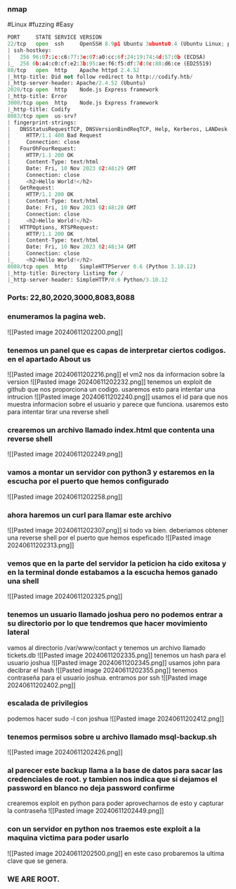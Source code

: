 ### nmap
#Linux #fuzzing #Easy 
```python
PORT     STATE SERVICE VERSION
22/tcp   open  ssh     OpenSSH 8.9p1 Ubuntu 3ubuntu0.4 (Ubuntu Linux; protocol 2.0)
| ssh-hostkey: 
|   256 96:07:1c:c6:77:3e:07:a0:cc:6f:24:19:74:4d:57:0b (ECDSA)
|_  256 0b:a4:c0:cf:e2:3b:95:ae:f6:f5:df:7d:0c:88:d6:ce (ED25519)
80/tcp   open  http    Apache httpd 2.4.52
|_http-title: Did not follow redirect to http://codify.htb/
|_http-server-header: Apache/2.4.52 (Ubuntu)
2020/tcp open  http    Node.js Express framework
|_http-title: Error
3000/tcp open  http    Node.js Express framework
|_http-title: Codify
8083/tcp open  us-srv?
| fingerprint-strings: 
|   DNSStatusRequestTCP, DNSVersionBindReqTCP, Help, Kerberos, LANDesk-RC, LDAPBindReq, LDAPSearchReq, LPDString, RPCCheck, SIPOptions, SMBProgNeg, SSLSessionReq, TLSSessionReq, TerminalServerCookie, X11Probe: 
|     HTTP/1.1 400 Bad Request
|     Connection: close
|   FourOhFourRequest: 
|     HTTP/1.1 200 OK
|     Content-Type: text/html
|     Date: Fri, 10 Nov 2023 02:48:29 GMT
|     Connection: close
|     <h2>Hello World!</h2>
|   GetRequest: 
|     HTTP/1.1 200 OK
|     Content-Type: text/html
|     Date: Fri, 10 Nov 2023 02:48:28 GMT
|     Connection: close
|     <h2>Hello World!</h2>
|   HTTPOptions, RTSPRequest: 
|     HTTP/1.1 200 OK
|     Content-Type: text/html
|     Date: Fri, 10 Nov 2023 02:48:34 GMT
|     Connection: close
|_    <h2>Hello World!</h2>
8088/tcp open  http    SimpleHTTPServer 0.6 (Python 3.10.12)
|_http-title: Directory listing for /
|_http-server-header: SimpleHTTP/0.6 Python/3.10.12
```
### Ports: 22,80,2020,3000,8083,8088

### enumeramos la pagina web.
![[Pasted image 20240611202200.png]]
### tenemos un panel que es capas de interpretar ciertos codigos. en el apartado About us
![[Pasted image 20240611202216.png]]
el vm2 nos da informacion sobre la version 
![[Pasted image 20240611202232.png]]
tenemos un exploit de github que nos proporciona un codigo. usaremos esto para intentar una intrucion
![[Pasted image 20240611202240.png]]
usamos el id para que nos muestra informacion sobre el usuario y parece que funciona. usaremos esto para intentar tirar una reverse shell
### crearemos un archivo llamado index.html que contenta una reverse shell
![[Pasted image 20240611202249.png]]
### vamos a montar un servidor con python3 y estaremos en la escucha por el puerto que hemos configurado
![[Pasted image 20240611202258.png]]
### ahora haremos un curl para llamar este archivo
![[Pasted image 20240611202307.png]]
si todo va bien. deberiamos obtener una reverse shell por el puerto que hemos espeficado
![[Pasted image 20240611202313.png]]
### vemos que en la parte del servidor la peticion ha cido exitosa y en la terminal donde estabamos a la escucha hemos ganado una shell
![[Pasted image 20240611202325.png]]
### tenemos un usuario llamado joshua pero no podemos entrar a su directorio por lo que tendremos que hacer movimiento lateral
vamos al directorio /var/www/contact y tenemos un archivo llamado tickets.db
![[Pasted image 20240611202335.png]]
tenemos un hash para el usuario joshua 
![[Pasted image 20240611202345.png]]
usamos john para decibrar el hash
![[Pasted image 20240611202355.png]]
tenemos contraseña para el usuario joshua. entramos por ssh
![[Pasted image 20240611202402.png]]
### escalada de privilegios
podemos hacer sudo -l con joshua
![[Pasted image 20240611202412.png]]
### tenemos permisos sobre u archivo llamado msql-backup.sh
![[Pasted image 20240611202426.png]]
### al parecer este backup llama a la base de datos para sacar las credenciales de root. y tambien nos indica que si dejamos el password en blanco no deja password confirme

crearemos exploit en python para poder aprovecharnos de esto y capturar la contraseña
![[Pasted image 20240611202449.png]]
### con un servidor en python nos traemos este exploit a la maquina victima para poder usarlo
![[Pasted image 20240611202500.png]]
en este caso probaremos la ultima clave que se genera.
### WE ARE ROOT.
